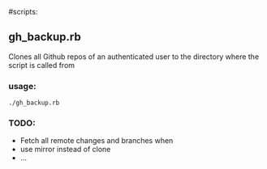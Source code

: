 #scripts:


## gh_backup.rb

Clones all Github repos of an authenticated user to the directory where the script is called from

### usage:
```
./gh_backup.rb
```


### TODO:
 * Fetch all remote changes and branches when
 * use mirror instead of clone
 * ...
